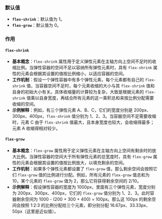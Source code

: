 ### 默认值
- **`flex-shrink`**：默认值为 1。
- **`flex-grow`**：默认值为 0。

### 作用

#### `flex-shrink`
- **基本概念**：`flex-shrink` 属性用于定义弹性元素在主轴方向上空间不足时的收缩比例。当弹性容器的空间不足以容纳所有弹性元素时，具有 `flex-shrink` 属性的元素会根据其设置的值按比例缩小，以适应容器的空间。
- **工作机制**：假设一个弹性容器中有多个弹性元素，每个元素都有自己的 `flex-shrink` 值，当容器空间不足时，每个元素收缩的大小与其 `flex-shrink` 值和自身的初始大小有关。具体收缩量的计算较为复杂，大致是根据元素的 `flex-shrink` 值乘以自身宽度，再结合所有元素的这一乘积总和来按比例分配需要收缩的空间。
- **示例解释**：例如，有三个弹性元素 A、B、C，它们的宽度分别是 200px、300px、400px，`flex-shrink` 值分别为 1、2、3。当容器空间不足需要收缩时，元素 C 由于 `flex-shrink` 值最大，且本身宽度也较大，会收缩得最多；元素 A 收缩得相对较少。

#### `flex-grow`
- **基本概念**：`flex-grow` 属性用于定义弹性元素在主轴方向上空间有剩余时的放大比例。当弹性容器的空间大于所有弹性元素的总宽度时，具有 `flex-grow` 属性的元素会根据其设置的值按比例放大，以填充剩余的空间。
- **工作机制**：如果多个弹性元素都设置了 `flex-grow` 值，那么剩余空间会按照它们 `flex-grow` 值的比例进行分配。例如，所有元素的 `flex-grow` 值总和为 10，某个元素的 `flex-grow` 值为 2，那么它将获得剩余空间的 2/10。
- **示例解释**：假设弹性容器的宽度为 1000px，里面有三个弹性元素，宽度分别为 200px、300px、400px，它们的 `flex-grow` 值分别为 1、2、3。此时容器剩余空间为 1000 - (200 + 300 + 400) = 100px。那么这 100px 的剩余空间会按照 1:2:3 的比例分配给三个元素，即分别分配 16.67px、33.33px、50px（这里是近似值）。 